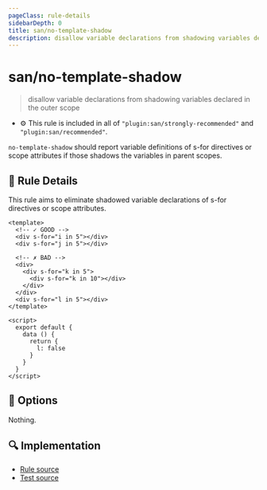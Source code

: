 ```yaml
---
pageClass: rule-details
sidebarDepth: 0
title: san/no-template-shadow
description: disallow variable declarations from shadowing variables declared in the outer scope
---
```

# san/no-template-shadow
> disallow variable declarations from shadowing variables declared in the outer scope

- :gear: This rule is included in all of `"plugin:san/strongly-recommended"` and `"plugin:san/recommended"`.

`no-template-shadow` should report variable definitions of s-for directives or scope attributes if those shadows the variables in parent scopes.

## :book: Rule Details

This rule aims to eliminate shadowed variable declarations of s-for directives or scope attributes.

<eslint-code-block :rules="{'san/no-template-shadow': ['error']}">

```vue
<template>
  <!-- ✓ GOOD -->
  <div s-for="i in 5"></div>
  <div s-for="j in 5"></div>

  <!-- ✗ BAD -->
  <div>
    <div s-for="k in 5">
      <div s-for="k in 10"></div>
    </div>
  </div>
  <div s-for="l in 5"></div>
</template>

<script>
  export default {
    data () {
      return {
        l: false
      }
    }
  }
</script>
```

</eslint-code-block>

## :wrench: Options

Nothing.

## :mag: Implementation

- [Rule source](https://github.com/ecomfe/eslint-plugin-san/blob/master/lib/rules/no-template-shadow.js)
- [Test source](https://github.com/ecomfe/eslint-plugin-san/blob/master/tests/lib/rules/no-template-shadow.js)
